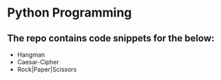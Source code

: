 # Python Programming

## The repo contains code snippets for the below:

* Hangman
* Caesar-Cipher
* Rock|Paper|Scissors